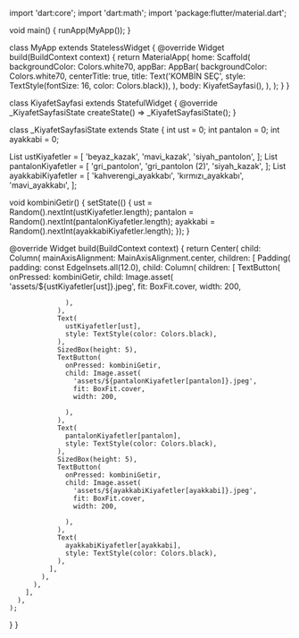 import 'dart:core';
import 'dart:math';
import 'package:flutter/material.dart';

void main() {
  runApp(MyApp());
}

class MyApp extends StatelessWidget {
  @override
  Widget build(BuildContext context) {
    return MaterialApp(
      home: Scaffold(
        backgroundColor: Colors.white70,
        appBar: AppBar(
          backgroundColor: Colors.white70,
          centerTitle: true,
          title: Text('KOMBİN SEÇ', style: TextStyle(fontSize: 16, color: Colors.black)),
        ),
        body: KiyafetSayfasi(),
      ),
    );
  }
}

class KiyafetSayfasi extends StatefulWidget {
  @override
  _KiyafetSayfasiState createState() => _KiyafetSayfasiState();
}

class _KiyafetSayfasiState extends State<KiyafetSayfasi> {
  int ust = 0;
  int pantalon = 0;
  int ayakkabi = 0;

  List<String> ustKiyafetler = [
    'beyaz_kazak',
    'mavi_kazak',
    'siyah_pantolon',
  ];
  List<String> pantalonKiyafetler = [
    'gri_pantolon',
    'gri_pantolon (2)',
    'siyah_kazak',
  ];
  List<String> ayakkabiKiyafetler = [
    'kahverengi_ayakkabı',
    'kırmızı_ayakkabı',
    'mavi_ayakkabı',
  ];

  void kombiniGetir() {
    setState(() {
      ust = Random().nextInt(ustKiyafetler.length);
      pantalon = Random().nextInt(pantalonKiyafetler.length);
      ayakkabi = Random().nextInt(ayakkabiKiyafetler.length);
    });
  }

  @override
  Widget build(BuildContext context) {
    return Center(
      child: Column(
        mainAxisAlignment: MainAxisAlignment.center,
        children: <Widget>[
          Padding(
            padding: const EdgeInsets.all(12.0),
            child: Column(
              children: [
                TextButton(
                  onPressed: kombiniGetir,
                  child: Image.asset(
                    'assets/${ustKiyafetler[ust]}.jpeg',
                    fit: BoxFit.cover,
                    width: 200,

                  ),
                ),
                Text(
                  ustKiyafetler[ust],
                  style: TextStyle(color: Colors.black),
                ),
                SizedBox(height: 5),
                TextButton(
                  onPressed: kombiniGetir,
                  child: Image.asset(
                    'assets/${pantalonKiyafetler[pantalon]}.jpeg',
                    fit: BoxFit.cover,
                    width: 200,

                  ),
                ),
                Text(
                  pantalonKiyafetler[pantalon],
                  style: TextStyle(color: Colors.black),
                ),
                SizedBox(height: 5),
                TextButton(
                  onPressed: kombiniGetir,
                  child: Image.asset(
                    'assets/${ayakkabiKiyafetler[ayakkabi]}.jpeg',
                    fit: BoxFit.cover,
                    width: 200,
                    
                  ),
                ),
                Text(
                  ayakkabiKiyafetler[ayakkabi],
                  style: TextStyle(color: Colors.black),
                ),
              ],
            ),
          ),
        ],
      ),
    );
  }
}
